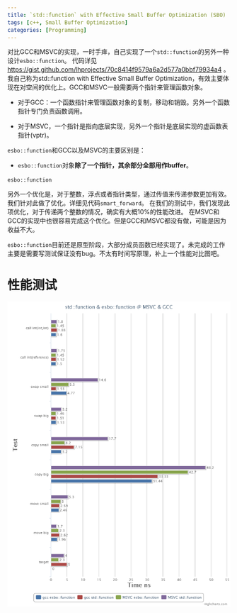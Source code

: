 ```yaml
---
title: `std::function` with Effective Small Buffer Optimization (SBO)
tags: [c++, Small Buffer Optimization]
categories: [Programming]
---
```


对比GCC和MSVC的实现，一时手痒，自己实现了一个`std::function`的另外一种设计`esbo::function`。
代码详见 https://gist.github.com/lhprojects/70c8414f9579a6a2d577a0bbf79934a4 。我自己称为std::function with Effective Small Buffer Optimization，有效主要体现在对空间的优化上。GCC和MSVC一般需要两个指针来管理函数对象。

- 对于GCC：一个函数指针来管理函数对象的复制，移动和销毁。另外一个函数指针专门负责函数调用。

- 对于MSVC，一个指针是指向底层实现，另外一个指针是底层实现的虚函数表指针(vptr)。

`esbo::function`和GCC以及MSVC的主要区别是：

- `esbo::function`对象**除了一个指针，其余部分全部用作buffer**。

`esbo::function`

另外一个优化是，对于整数，浮点或者指针类型，通过传值来传递参数更加有效。我们针对此做了优化。详细见代码`smart_forward`。
在我们的测试中，我们发现此项优化，对于传递两个整数的情况，确实有大概10%的性能改进。
在MSVC和GCC的实现中也很容易完成这个优化。但是GCC和MSVC都没有做，可能是因为收益不大。

`esbo::function`目前还是原型阶段，大部分成员函数已经实现了。未完成的工作主要是需要写测试保证没有bug。不太有时间写原理，补上一个性能对比图吧。


# 性能测试


![benchmark](./FunctionAnotherImpl/bench.png)
